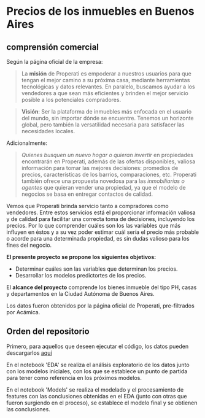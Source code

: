 # Precios de los inmuebles en Buenos Aires
## comprensión comercial
Según la página oficial de la empresa:
>La **misión** de Properati es empoderar a nuestros usuarios para que tengan el mejor camino a su próxima casa, mediante herramientas tecnológicas y datos relevantes. En paralelo, buscamos ayudar a los vendedores a que sean más eficientes y brinden el mejor servicio posible a los potenciales compradores.

>**Visión**: Ser la plataforma de inmuebles más enfocada en el usuario del mundo, sin importar dónde se encuentre. Tenemos un horizonte global, pero también la versatilidad necesaria para satisfacer las necesidades locales.

Adicionalmente:
>*Quienes busquen un nuevo hogar o quieran invertir* en propiedades encontrarán en Properati, además de las ofertas disponibles, valiosa información para tomar las mejores decisiones: promedios de precios, características de los barrios, comparaciones, etc.
>Properati también ofrece una propuesta novedosa para las *inmobiliarias o agentes* que quieran vender una propiedad, ya que el modelo de negocios se basa en entregar contactos de calidad.

Vemos que Properati brinda servicio tanto a compradores como vendedores. Entre estos servicios está el proporcionar información valiosa y de calidad para facilitar una correcta toma de decisiones, incluyendo los precios. Por lo que comprender cuáles son los las variables que más influyen en éstos y a su vez poder estimar cuál sería el precio más probable o acorde para una determinada propiedad, es sin dudas valioso para los fines del negocio.

**El presente proyecto se propone los siguientes objetivos:**
* Determinar cuáles son las variables que determinan los precios.
* Desarrollar los modelos predictortes de los precios.

El **alcance del proyecto** comprende los bienes inmueble del tipo PH, casas y departamentos en la Ciudad Autónoma de Buenos Aires.

Los datos fueron obtenidos por la página oficial de Properati, pre-filtrados por Acámica.

## Orden del repositorio
Primero, para aquellos que deseen ejecutar el código, los datos pueden descargarlos [aquí](https://drive.google.com/file/d/1AjaUAYMrzpBHHr31aqvNFnhzCQOgrPtH/view?usp=sharing)

En el notebook 'EDA' se realiza el análisis exploratorio de los datos junto con los modelos iniciales, con los que se establece un punto de partida para tener como referencia en los próximos modelos.

En el notebook 'Models' se realiza el modelado y el procesamiento de features con las conclusiones obtenidas en el EDA (junto con otras que fueron surgiendo en el proceso), se establece el modelo final y se obtienen las conclusiones.


